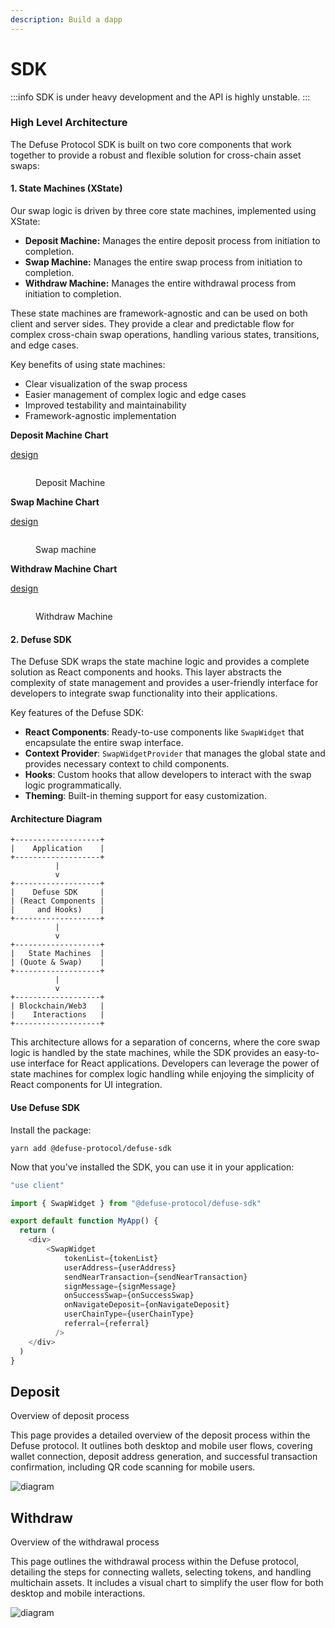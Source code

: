 ```yaml
---
description: Build a dapp
---
```


# SDK

:::info
SDK is under heavy development and the API is highly unstable.
:::

### High Level Architecture

The Defuse Protocol SDK is built on two core components that work together to provide a robust and flexible solution for cross-chain asset swaps:

#### 1. State Machines (XState)

Our swap logic is driven by three core state machines, implemented using XState:

* **Deposit Machine:** Manages the entire deposit process from initiation to completion.
* **Swap Machine:** Manages the entire swap process from initiation to completion.
* **Withdraw Machine:** Manages the entire withdrawal process from initiation to completion.

These state machines are framework-agnostic and can be used on both client and server sides. They provide a clear and predictable flow for complex cross-chain swap operations, handling various states, transitions, and edge cases.

Key benefits of using state machines:

* Clear visualization of the swap process
* Easier management of complex logic and edge cases
* Improved testability and maintainability
* Framework-agnostic implementation



**Deposit Machine Chart**

[design](https://stately.ai/registry/editor/embed/8675c51c-3db8-471c-87b4-71331e02e51c?machineId=06cd9c41-9736-41b8-a783-c1f78f420349&mode=design)

<figure><img src="../.gitbook/assets/deposit-ui.png" alt="" /><figcaption><p>Deposit Machine</p></figcaption></figure>

**Swap Machine Chart**

[design](https://stately.ai/registry/editor/embed/8675c51c-3db8-471c-87b4-71331e02e51c?machineId=f396c943-2595-4fdd-b245-32a06d3b85a1)

<figure><img src="../.gitbook/assets/swap-ui.png" alt="" /><figcaption><p>Swap machine</p></figcaption></figure>

**Withdraw Machine Chart**

[design](https://stately.ai/registry/editor/embed/8675c51c-3db8-471c-87b4-71331e02e51c?machineId=5f2320b2-484c-4d97-b966-1544f9e09248&mode=design)

<figure><img src="../.gitbook/assets/withdraw-ui.png" alt="" /><figcaption><p>Withdraw Machine</p></figcaption></figure>

#### 2. Defuse SDK

The Defuse SDK wraps the state machine logic and provides a complete solution as React components and hooks. This layer abstracts the complexity of state management and provides a user-friendly interface for developers to integrate swap functionality into their applications.

Key features of the Defuse SDK:

* **React Components**: Ready-to-use components like `SwapWidget` that encapsulate the entire swap interface.
* **Context Provider**: `SwapWidgetProvider` that manages the global state and provides necessary context to child components.
* **Hooks**: Custom hooks that allow developers to interact with the swap logic programmatically.
* **Theming**: Built-in theming support for easy customization.

#### Architecture Diagram

```
+-------------------+
|    Application    |
+-------------------+
          |
          v
+-------------------+
|    Defuse SDK     |
| (React Components |
|     and Hooks)    |
+-------------------+
          |
          v
+-------------------+
|   State Machines  |
| (Quote & Swap)    |
+-------------------+
          |
          v
+-------------------+
| Blockchain/Web3   |
|    Interactions   |
+-------------------+
```

This architecture allows for a separation of concerns, where the core swap logic is handled by the state machines, while the SDK provides an easy-to-use interface for React applications. Developers can leverage the power of state machines for complex logic handling while enjoying the simplicity of React components for UI integration.

#### Use Defuse SDK

Install the package:

```
yarn add @defuse-protocol/defuse-sdk
```

Now that you’ve installed the SDK, you can use it in your application:

```javascript
"use client"

import { SwapWidget } from "@defuse-protocol/defuse-sdk"

export default function MyApp() {
  return (
    <div>
        <SwapWidget
            tokenList={tokenList}
            userAddress={userAddress}
            sendNearTransaction={sendNearTransaction}
            signMessage={signMessage}
            onSuccessSwap={onSuccessSwap}
            onNavigateDeposit={onNavigateDeposit}
            userChainType={userChainType}
            referral={referral}
          />
    </div>
  )
}
```

## Deposit

Overview of deposit process

This page provides a detailed overview of the deposit process within the Defuse protocol. It outlines both desktop and mobile user flows, covering wallet connection, deposit address generation, and successful transaction confirmation, including QR code scanning for mobile users.

![diagram](/docs/assets/intents/Deposit.png)

## Withdraw

Overview of the withdrawal process

This page outlines the withdrawal process within the Defuse protocol, detailing the steps for connecting wallets, selecting tokens, and handling multichain assets. It includes a visual chart to simplify the user flow for both desktop and mobile interactions.

![diagram](/docs/assets/intents/Withdraw.png)
